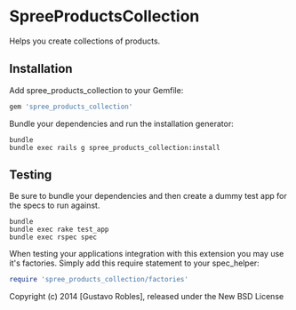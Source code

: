 SpreeProductsCollection
=======================

Helps you create collections of products.

Installation
------------

Add spree_products_collection to your Gemfile:

```ruby
gem 'spree_products_collection'
```

Bundle your dependencies and run the installation generator:

```shell
bundle
bundle exec rails g spree_products_collection:install
```

Testing
-------

Be sure to bundle your dependencies and then create a dummy test app for the specs to run against.

```shell
bundle
bundle exec rake test_app
bundle exec rspec spec
```

When testing your applications integration with this extension you may use it's factories.
Simply add this require statement to your spec_helper:

```ruby
require 'spree_products_collection/factories'
```

Copyright (c) 2014 [Gustavo Robles], released under the New BSD License
